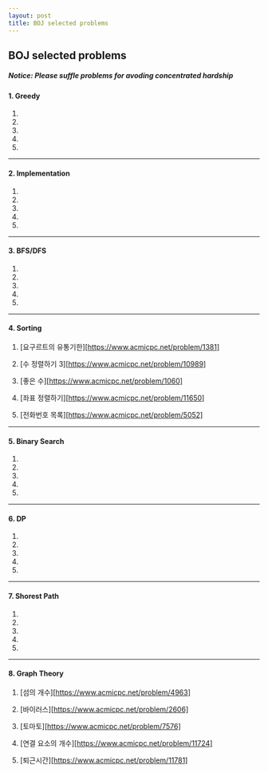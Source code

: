 ```yaml
---
layout: post
title: BOJ selected problems
---
```

## BOJ selected problems

##### *Notice: Please suffle problems for avoding concentrated hardship*

#### 1.  Greedy

1.

2.

3.

4.

5.

---

#### 2.  Implementation

1.

2.

3.

4.

5.

---

#### 3. BFS/DFS

1.

2.

3.

4.

5.

---

#### 4. Sorting

1. [요구르트의 유통기한][https://www.acmicpc.net/problem/1381]

2. [수 정렬하기 3][https://www.acmicpc.net/problem/10989]

3. [좋은 수][https://www.acmicpc.net/problem/1060]

4. [좌표 정렬하기][https://www.acmicpc.net/problem/11650]

5. [전화번호 목록][https://www.acmicpc.net/problem/5052]

---

#### 5. Binary Search

1.

2.

3.

4.

5.

---

#### 6. DP

1.

2.

3.

4.

5.

---

#### 7. Shorest Path

1.

2.

3.

4.

5.

---

#### 8. Graph Theory

1. [섬의 개수][https://www.acmicpc.net/problem/4963]

2. [바이러스][https://www.acmicpc.net/problem/2606]

3. [토마토][https://www.acmicpc.net/problem/7576]

4. [연결 요소의 개수][https://www.acmicpc.net/problem/11724]

5. [퇴근시간][https://www.acmicpc.net/problem/11781]